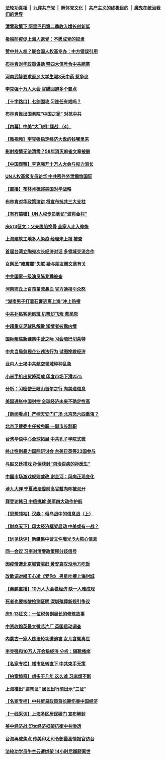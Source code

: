 ####  [法轮功真相](../../../../basic/blob/master/README.md?t=05270601) &nbsp;|&nbsp; [九评共产党](../../../../9ping.md/blob/master/README.md?t=05270601) &nbsp;|&nbsp; [解体党文化](../../../../jtdwh.md/blob/master/README.md?t=05270601)  &nbsp;|&nbsp; [共产主义的终极目的](../../../../gczydzjmd.md/blob/master/README.md?t=05270601) &nbsp;|&nbsp; [魔鬼在统治我们的世界](../../../../mgztzwmdsj.md/blob/master/README.md?t=05270601) 

#### [清零政策下 阿里巴巴第二季收入增长创新低](../pages/nsc413/n13746107.md?t=05270601) 

#### [极端防疫促上海人退党：不愿成党的奴隶](../pages/nsc413/n13745816.md?t=05270601) 

#### [赞中共人权？联合国人权高专办：中方错误引用](../pages/nsc413/n13745933.md?t=05270601) 

#### [布林肯对华政策讲话 释四大信号令中共胆寒](../pages/nsc413/n13746116.md?t=05270601) 

#### [河南武陟要求返乡大学生喝3天中药 惹争议](../pages/nsc413/n13746010.md?t=05270601) 

#### [李克强十万人大会 官媒回避多个要点](../pages/nsc413/n13746051.md?t=05270601) 

#### [【十字路口】七剑围攻 习连任有戏吗？](../pages/nsc413/n13745870.md?t=05270601) 

#### [布林肯推出国务院“中国之家” 对抗中共](../pages/nsc413/n13746025.md?t=05270601) 

#### [【内幕】中美“大飞机”谍战 （4）](../pages/nsc413/n13745555.md?t=05270601) 

#### [【微视频】李克强稳定经济大盘的钱哪里来](../pages/nsc413/n13745943.md?t=05270601) 

#### [影射疫情无法清零？58年消灭麻雀文章被删](../pages/nsc413/n13746011.md?t=05270601) 

#### [【中国观察】李克强开十万人大会与权力消长](../pages/nsc413/n13745814.md?t=05270601) 

#### [UN人权高级专员访华 中共密件外泄震惊国际](../pages/nsc413/n13745817.md?t=05270601) 

#### [【直播】布林肯概述美国对华战略](../pages/nsc413/n13745109.md?t=05270601) 

#### [布林肯对华政策演讲 将宣布抗共三大支柱](../pages/nsc413/n13745974.md?t=05270601) 

#### [【有冇搞错】UN人权专员到访“波将金村”](../pages/nsc413/n13745359.md?t=05270601) 

#### [庆513征文：父亲脱胎换骨 全家人走入修炼](../pages/nsc413/n13745247.md?t=05270601) 

#### [上海建筑工地多人染疫 经理未上报 被查](../pages/nsc413/n13745741.md?t=05270601) 

#### [首届台湾立陶宛次长经济对话 多领域交流合作](../pages/nsc413/n13745718.md?t=05270601) 

#### [女网民“雍震震”失联 疑与朋友圈文章有关](../pages/nsc413/n13745735.md?t=05270601) 

#### [中共国家一级演员陈兆舜被查](../pages/nsc413/n13745737.md?t=05270601) 

#### [河南商丘上百孩童流鼻血 官方通报引众怒](../pages/nsc413/n13745686.md?t=05270601) 

#### [“湖南男子打着石膏逃离上海”冲上热搜](../pages/nsc413/n13745654.md?t=05270601) 

#### [中共补贴客运航班 机票却飞涨 惹民怨](../pages/nsc413/n13745645.md?t=05270601) 

#### [中超重庆足球队解散 知情者披露内情](../pages/nsc413/n13745612.md?t=05270601) 


#### [国际聚焦新疆集中营之际 习会晤巴切莱特](../pages/nsc413/n13745118.md?t=05270601) 

#### [中共当局忽视企业违法行为 试图挽救经济](../pages/nsc413/n13745568.md?t=05270601) 

#### [业内人士揭中共航空领域种种乱象](../pages/nsc413/n13745602.md?t=05270601) 

#### [小米手机出货降两成 印度市场下滑25%](../pages/nsc413/n13745576.md?t=05270601) 

#### [分析：习密使王岐山首尔之行 向美递信息](../pages/nsc413/n13745482.md?t=05270601) 

#### [美国通胀中国封控 全球经济未来不确定性高](../pages/nsc413/n13745529.md?t=05270601) 

#### [【新闻看点】严控天安门广场 北京恐六四重演？](../pages/nsc413/n13745195.md?t=05270601) 

#### [北京卫健委主任被免职 一副市长辞职](../pages/nsc413/n13745420.md?t=05270601) 

#### [台湾华语中心全球拓展 中共孔子学院式微](../pages/nsc413/n13745484.md?t=05270601) 

#### [终止性别暴力国际研讨会 台美日英等23国参与](../pages/nsc413/n13745455.md?t=05270601) 

#### [与赵又廷搭戏 孙俪获封“包治百病的孙医生”](../pages/nsc413/n13745325.md?t=05270601) 

#### [中国市场游戏规则或改 谢金河：风向正现变化](../pages/nsc413/n13745383.md?t=05270601) 

#### [涉九大罪 宁夏政法委前高官戴向晖被双开](../pages/nsc413/n13745421.md?t=05270601) 

#### [拜登访韩日 中俄挑衅 美军四大动作护航](../pages/nsc413/n13745423.md?t=05270601) 

#### [【思想领袖】汉森：俄乌战中的信息战（上）](../pages/nsc413/n13709254.md?t=05270601) 

#### [【财商天下】印太经济框架启动 中美或有一战？](../pages/nsc413/n13745214.md?t=05270601) 

#### [【远见快评】新疆集中营文件曝光 5大核心信息](../pages/nsc413/n13745312.md?t=05270601) 

#### [同一会议 习李对清零政策释分歧信号](../pages/nsc413/n13745273.md?t=05270601) 

#### [因疫情遭北京城管驱赶 黄安哀叹没地方吃饭](../pages/nsc413/n13745265.md?t=05270601) 

#### [改歌词对唱王心凌《爱你》 男星吐槽上海封城](../pages/nsc413/n13745219.md?t=05270601) 

#### [【秦鹏直播】10万人大会稳经济 缺一人难成戏](../pages/nsc413/n13745294.md?t=05270601) 

#### [死者也要核酸检测证明 深圳殡葬新规引争议](../pages/nsc413/n13745275.md?t=05270601) 

#### [庆5·13征文：一位税务副局长的修炼故事](../pages/nsc413/n13745006.md?t=05270601) 

#### [中资收购英最大微芯片厂 英国启动调查](../pages/nsc413/n13745209.md?t=05270601) 

#### [内蒙古一家人炼法轮功遭迫害 女儿含冤离世](../pages/nsc413/n13744475.md?t=05270601) 

#### [李克强和10万人开会稳经济 分析：隔靴搔痒](../pages/nsc413/n13744468.md?t=05270601) 

#### [【名家专栏】楼市急转直下 中共束手无策](../pages/nsc413/n13745026.md?t=05270601) 

#### [【拍案惊奇】想多干几年 这么难 习麻烦不断](../pages/nsc413/n13745170.md?t=05270601) 

#### [上海推出“遛弯证” 居民出行须出示“三证”](../pages/nsc413/n13745216.md?t=05270601) 

#### [【名家专栏】中共贸易政策将长期伤害中国经济](../pages/nsc413/n13744289.md?t=05270601) 

#### [【一线采访】上海多区居民砸门 宣布解封](../pages/nsc413/n13744846.md?t=05270601) 

#### [美中经济战 印太经济框架抗衡中共渗透](../pages/nsc413/n13744604.md?t=05270601) 

#### [台海再成焦点 传美印太司令部最高情报官访台](../pages/nsc413/n13744969.md?t=05270601) 

#### [法轮功学员牛兰云遭绑架 14小时后蹊跷离世](../pages/nsc413/n13744926.md?t=05270601) 

